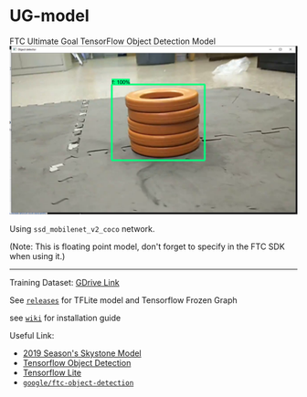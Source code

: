 # UG-model
FTC Ultimate Goal TensorFlow Object Detection Model
![](20201108124129.png)

Using `ssd_mobilenet_v2_coco` network.

(Note: This is floating point model, don't forget to specify in the FTC SDK when using it.)

----

Training Dataset: [GDrive Link](https://drive.google.com/drive/folders/1GYLgWjbC5fGG-ThHZkHy-I-giO6vDJ54?usp=sharing)

See [`releases`](https://github.com/ssysm/UG-model/releases) for TFLite model and Tensorflow Frozen Graph

see [`wiki`](https://github.com/ssysm/skystone-model/wiki) for installation guide

Useful Link:
  - [2019 Season's Skystone Model](https://github.com/ssysm/skystone-model)
  - [Tensorflow Object Detection](https://github.com/tensorflow/models/tree/master/research/object_detection)
  - [Tensorflow Lite](https://www.tensorflow.org/lite)
  - [`google/ftc-object-detection`](https://github.com/google/ftc-object-detection)
